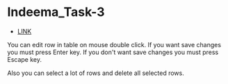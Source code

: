 # Indeema_Task-3

- [LINK](https://volodymyr-roiuk.github.io/Indeema_Task-3/)

You can edit row in table on mouse double click. If you want save changes you must press Enter key. If you don't want save changes you must press Escape key.

Also you can select a lot of rows and delete all selected rows.
